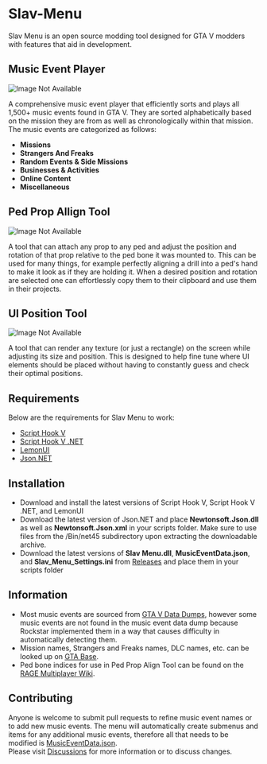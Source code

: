 # Slav-Menu
Slav Menu is an open source modding tool designed for GTA V modders with features that aid in development.
## Music Event Player
![Image Not Available](https://user-images.githubusercontent.com/69091521/172229926-30f7d0de-bb0b-493a-b51b-eec9cd9a6982.png)  

A comprehensive music event player that efficiently sorts and plays all 1,500+ music events found in GTA V. 
They are sorted alphabetically based on the mission they are from as well as chronologically within that mission.
The music events are categorized as follows:
- **Missions** 
- **Strangers And Freaks**
- **Random Events & Side Missions**
- **Businesses & Activities**
- **Online Content**
- **Miscellaneous**
## Ped Prop Allign Tool
![Image Not Available](https://user-images.githubusercontent.com/69091521/172230973-be54765e-b1f5-465e-b5d0-88712bfc82ca.png)  

A tool that can attach any prop to any ped and adjust the position and rotation of that prop relative to the ped bone it was mounted to.
This can be used for many things, for example perfectly aligning a drill into a ped's hand to make it look as if they are holding it.
When a desired position and rotation are selected one can effortlessly copy them to their clipboard and use them in their projects.
## UI Position Tool
![Image Not Available](https://user-images.githubusercontent.com/69091521/175128927-7e14a7ac-ddcc-4939-8134-db3e4bcb3346.png)  

A tool that can render any texture (or just a rectangle) on the screen while adjusting its size and position. This is designed to help fine tune where UI elements should be placed without having to constantly guess and check their optimal positions.
## Requirements 
Below are the requirements for Slav Menu to work:
- [Script Hook V](http://www.dev-c.com/gtav/scripthookv/)
- [Script Hook V .NET](https://github.com/crosire/scripthookvdotnet)
- [LemonUI](https://github.com/justalemon/LemonUI)
- [Json.NET](https://github.com/JamesNK/Newtonsoft.Json)
## Installation
- Download and install the latest versions of Script Hook V, Script Hook V .NET, and LemonUI  
- Download the latest version of Json.NET and place **Newtonsoft.Json.dll** as well as **Newtonsoft.Json.xml** in your scripts folder. Make sure to use files from the /Bin/net45 subdirectory upon extracting the downloadable archive.    
- Download the latest versions of **Slav Menu.dll**, **MusicEventData.json**, and **Slav_Menu_Settings.ini** from [Releases](https://github.com/slavexe/Slav-Menu/releases) and place them in your scripts folder  
## Information
- Most music events are sourced from [GTA V Data Dumps](https://github.com/DurtyFree/gta-v-data-dumps), however some music events are not found in the music event data dump because Rockstar implemented them in a way that causes difficulty in automatically detecting them.   
- Mission names, Strangers and Freaks names, DLC names, etc. can be looked up on [GTA Base](https://www.gtabase.com/).    
- Ped bone indices for use in Ped Prop Align Tool can be found on the [RAGE Multiplayer Wiki](https://wiki.rage.mp/index.php?title=Bones).    
## Contributing
Anyone is welcome to submit pull requests to refine music event names or to add new music events.
The menu will automatically create submenus and items for any additional music events, therefore all that needs to be modified is [MusicEventData.json](./Slav%20Menu/MusicEventData.json).  
Please visit [Discussions](https://github.com/slavexe/Slav-Menu/discussions) for more information or to discuss changes.
